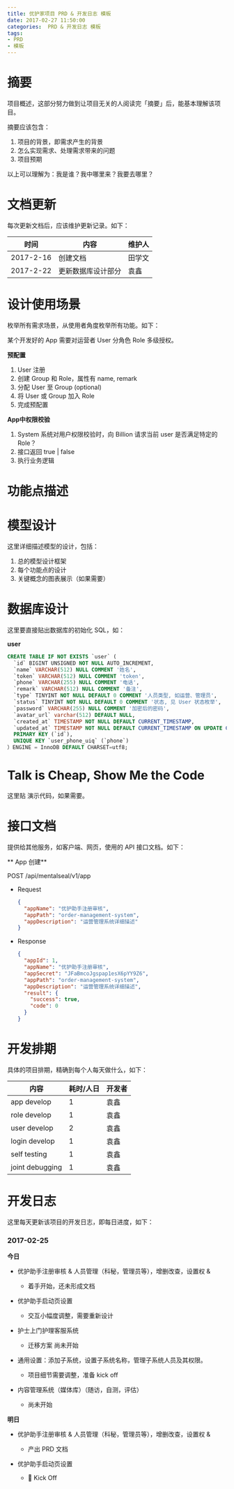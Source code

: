```yaml
---
title: 优护家项目 PRD & 开发日志 模板
date: 2017-02-27 11:50:00
categories:  PRD & 开发日志 模板
tags:
- PRD
- 模板
---
```


# 摘要

项目概述，这部分努力做到让项目无关的人阅读完「摘要」后，能基本理解该项目。

摘要应该包含：

1. 项目的背景，即需求产生的背景
2. 怎么实现需求、处理需求带来的问题
3. 项目预期

以上可以理解为：我是谁？我中哪里来？我要去哪里？

<!--more-->

# 文档更新
每次更新文档后，应该维护更新记录。如下：

时间|内容|维护人
---|---|---
2017-2-16|创建文档|田学文
2017-2-22|更新数据库设计部分|袁鑫


# 设计使用场景

枚举所有需求场景，从使用者角度枚举所有功能。如下：

某个开发好的 App 需要对运营者 User 分角色 Role 多级授权。

**预配置**
1. User 注册
2. 创建 Group 和 Role，属性有 name, remark
3. 分配 User 至 Group (optional)
4. 将 User 或 Group 加入 Role
5. 完成预配置

**App中权限校验**
1. System 系统对用户权限校验时，向 Billion 请求当前 user 是否满足特定的 Role？
2. 接口返回 true | false
3. 执行业务逻辑

# 功能点描述

# 模型设计

这里详细描述模型的设计，包括：

1. 总的模型设计框架
2. 每个功能点的设计
3. 关键概念的图表展示（如果需要）

# 数据库设计

这里要直接贴出数据库的初始化 SQL，如：

**user**
```SQL
CREATE TABLE IF NOT EXISTS `user` (
  `id` BIGINT UNSIGNED NOT NULL AUTO_INCREMENT,
  `name` VARCHAR(512) NULL COMMENT '姓名',
  `token` VARCHAR(512) NULL COMMENT 'token',
  `phone` VARCHAR(255) NULL COMMENT '电话',
  `remark` VARCHAR(512) NULL COMMENT '备注',
  `type` TINYINT NOT NULL DEFAULT 0 COMMENT '人员类型, 如运营、管理员',
  `status` TINYINT NOT NULL DEFAULT 0 COMMENT '状态, 见 User 状态枚举',
  `password` VARCHAR(255) NULL COMMENT '加密后的密码',
  `avatar_url` varchar(512) DEFAULT NULL,
  `created_at` TIMESTAMP NOT NULL DEFAULT CURRENT_TIMESTAMP,
  `updated_at` TIMESTAMP NOT NULL DEFAULT CURRENT_TIMESTAMP ON UPDATE CURRENT_TIMESTAMP,
  PRIMARY KEY (`id`),
  UNIQUE KEY `user_phone_uiq` (`phone`)
）ENGINE = InnoDB DEFAULT CHARSET=utf8;
```


# Talk is Cheap, Show Me the Code
这里贴 演示代码，如果需要。

# 接口文档

提供给其他服务，如客户端、网页，使用的 API 接口文档。如下：

** App 创建**

POST /api/mentalseal/v1/app

* Request
  ```json
  {
    "appName": "优护助手注册审核",
    "appPath": "order-management-system",
    "appDescription": "运营管理系统详细描述"
  }
  ```

* Response
  ```json
  {
    "appId": 1,
    "appName": "优护助手注册审核",
    "appSecret": "JFaBmcoJgspap1esX6pYY9Z6",
    "appPath": "order-management-system",
    "appDescription": "运营管理系统详细描述",
    "result": {
      "success": true,
      "code": 0
    }
  }
  ```

# 开发排期
具体的项目排期，精确到每个人每天做什么，如下：

内容|耗时/人日|开发者
---|---|---
app develop|1|袁鑫
role develop|1|袁鑫
user develop|2|袁鑫
login develop|1|袁鑫
self testing|1|袁鑫
joint debugging|1|袁鑫


# 开发日志

这里每天更新该项目的开发日志，即每日进度，如下：

### 2017-02-25

**今日**

- 优护助手注册审核 & 人员管理（科秘，管理员等），增删改查，设置权 &
    * 着手开始，还未形成文档

- 优护助手启动页设置
    * 交互小幅度调整，需要重新设计

- 护士上门护理客服系统
    * 迁移方案 尚未开始

- 通用设置：添加子系统，设置子系统名称，管理子系统人员及其权限。
    * 项目细节需要调整，准备 kick off

- 内容管理系统（媒体库）（随访，自测，评估）
    * 尚未开始

**明日**

- 优护助手注册审核 & 人员管理（科秘，管理员等），增删改查，设置权 &
    * 产出 PRD 文档

- 优护助手启动页设置
    *  Kick Off
